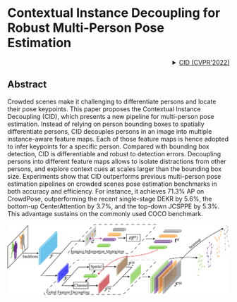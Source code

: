 # Contextual Instance Decoupling for Robust Multi-Person Pose Estimation

<!-- [ALGORITHM] -->

<details>
<summary align="right"><a href="https://openaccess.thecvf.com/content/CVPR2022/html/Wang_Contextual_Instance_Decoupling_for_Robust_Multi-Person_Pose_Estimation_CVPR_2022_paper.html">CID (CVPR'2022)</a></summary>

```bibtex
@InProceedings{Wang_2022_CVPR,
    author    = {Wang, Dongkai and Zhang, Shiliang},
    title     = {Contextual Instance Decoupling for Robust Multi-Person Pose Estimation},
    booktitle = {Proceedings of the IEEE/CVF Conference on Computer Vision and Pattern Recognition (CVPR)},
    month     = {June},
    year      = {2022},
    pages     = {11060-11068}
}
```

</details>

## Abstract

<!-- [ABSTRACT] -->

Crowded scenes make it challenging to differentiate persons and locate their pose keypoints. This paper proposes the Contextual Instance Decoupling (CID), which presents a new pipeline for multi-person pose estimation. Instead of relying on person bounding boxes to spatially differentiate persons, CID decouples persons in an image into multiple instance-aware feature maps. Each of those feature maps is hence adopted to infer keypoints for a specific person. Compared with bounding box detection, CID is differentiable and robust to detection errors. Decoupling persons into different feature maps allows to isolate distractions from other persons, and explore context cues at scales larger than the bounding box size. Experiments show that CID outperforms previous multi-person pose estimation pipelines on crowded scenes pose estimation benchmarks in both accuracy and efficiency. For instance, it achieves 71.3% AP on CrowdPose, outperforming the recent single-stage DEKR by 5.6%, the bottom-up CenterAttention by 3.7%, and the top-down JCSPPE by 5.3%. This advantage sustains on the commonly used COCO benchmark.

<!-- [IMAGE] -->

<div align=center>
<img src="https://github.com/kennethwdk/CID/raw/main/img/framework.png">
</div>
